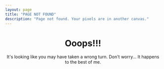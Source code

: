 ```yaml
---
layout: page
title: "PAGE NOT FOUND"
description: "Page not found. Your pixels are in another canvas."
---
```


<div style="text-align:center">
	<h1>Ooops!!!</h1>
	<p style="text-align:center">It's looking like you may have taken a wrong turn. Don't worry... It happens to the best of me.</p>
</div>
